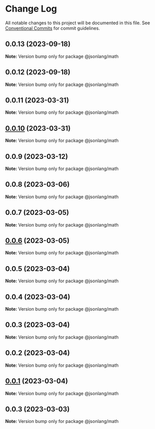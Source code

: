 # Change Log

All notable changes to this project will be documented in this file.
See [Conventional Commits](https://conventionalcommits.org) for commit guidelines.

## 0.0.13 (2023-09-18)

**Note:** Version bump only for package @jsonlang/math





## 0.0.12 (2023-09-18)

**Note:** Version bump only for package @jsonlang/math





## 0.0.11 (2023-03-31)

**Note:** Version bump only for package @jsonlang/math





## [0.0.10](https://github.com/JsonlangJs/jsonlang/compare/@jsonlang/math@0.0.9...@jsonlang/math@0.0.10) (2023-03-31)

**Note:** Version bump only for package @jsonlang/math





## 0.0.9 (2023-03-12)

**Note:** Version bump only for package @jsonlang/math





## 0.0.8 (2023-03-06)

**Note:** Version bump only for package @jsonlang/math





## 0.0.7 (2023-03-05)

**Note:** Version bump only for package @jsonlang/math





## [0.0.6](https://github.com/JsonlangJs/jsonlang/compare/@jsonlang/math@0.0.5...@jsonlang/math@0.0.6) (2023-03-05)

**Note:** Version bump only for package @jsonlang/math





## 0.0.5 (2023-03-04)

**Note:** Version bump only for package @jsonlang/math





## 0.0.4 (2023-03-04)

**Note:** Version bump only for package @jsonlang/math





## 0.0.3 (2023-03-04)

**Note:** Version bump only for package @jsonlang/math





## 0.0.2 (2023-03-04)

**Note:** Version bump only for package @jsonlang/math





## [0.0.1](https://github.com/JsonlangJs/jsonlang/compare/@jsonlang/math@0.0.3...@jsonlang/math@0.0.1) (2023-03-04)

**Note:** Version bump only for package @jsonlang/math





## 0.0.3 (2023-03-03)

**Note:** Version bump only for package @jsonlang/math
